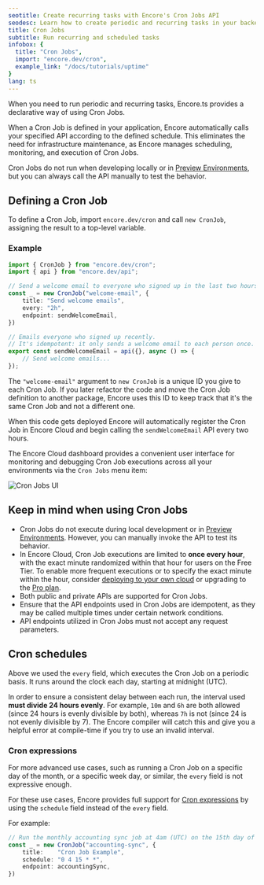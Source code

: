 ```yaml
---
seotitle: Create recurring tasks with Encore's Cron Jobs API
seodesc: Learn how to create periodic and recurring tasks in your backend application using Encore's Cron Jobs API.
title: Cron Jobs
subtitle: Run recurring and scheduled tasks
infobox: {
  title: "Cron Jobs",
  import: "encore.dev/cron",
  example_link: "/docs/tutorials/uptime"
}
lang: ts
---
```


When you need to run periodic and recurring tasks, Encore.ts provides a declarative way of using Cron Jobs.

When a Cron Job is defined in your application, Encore automatically calls your specified API according to the defined schedule. This eliminates the need for infrastructure maintenance, as Encore manages scheduling, monitoring, and execution of Cron Jobs.

<Callout type="info">

Cron Jobs do not run when developing locally or in [Preview Environments](/docs/platform/deploy/preview-environments), but you can always call the API manually to test the behavior.

</Callout>

<GitHubLink
    href="https://github.com/encoredev/examples/tree/main/ts/uptime"
    desc="Uptime Monitoring app that uses a Cron Job to periodically check the uptime of a website."
/>

## Defining a Cron Job

To define a Cron Job, import `encore.dev/cron` and call `new CronJob`, assigning the result to a top-level variable.

### Example

```ts
import { CronJob } from "encore.dev/cron";
import { api } from "encore.dev/api";

// Send a welcome email to everyone who signed up in the last two hours.
const _ = new CronJob("welcome-email", {
	title: "Send welcome emails",
	every: "2h",
	endpoint: sendWelcomeEmail,
})

// Emails everyone who signed up recently.
// It's idempotent: it only sends a welcome email to each person once.
export const sendWelcomeEmail = api({}, async () => {
	// Send welcome emails...
});
```

The `"welcome-email"` argument to `new CronJob` is a unique ID you give to each Cron Job.
If you later refactor the code and move the Cron Job definition to another package,
Encore uses this ID to keep track that it's the same Cron Job and not a different one.

When this code gets deployed Encore will automatically register the Cron Job in Encore Cloud
and begin calling the `sendWelcomeEmail` API every two hours.

The Encore Cloud dashboard provides a convenient user interface for monitoring and debugging
Cron Job executions across all your environments via the `Cron Jobs` menu item:

![Cron Jobs UI](/assets/docs/cron.png)

## Keep in mind when using Cron Jobs

- Cron Jobs do not execute during local development or in [Preview Environments](/docs/platform/deploy/preview-environments). However, you can manually invoke the API to test its behavior.
- In Encore Cloud, Cron Job executions are limited to **once every hour**, with the exact minute randomized within that hour for users on the Free Tier. To enable more frequent executions or to specify the exact minute within the hour, consider [deploying to your own cloud](/docs/platform/infrastructure/own-cloud) or upgrading to the [Pro plan](/pricing).
- Both public and private APIs are supported for Cron Jobs.
- Ensure that the API endpoints used in Cron Jobs are idempotent, as they may be called multiple times under certain network conditions.
- API endpoints utilized in Cron Jobs must not accept any request parameters.

## Cron schedules

Above we used the `every` field, which executes the Cron Job on a periodic basis.
It runs around the clock each day, starting at midnight (UTC).

In order to ensure a consistent delay between each run, the interval used **must divide 24 hours evenly**.
For example, `10m` and `6h` are both allowed (since 24 hours is evenly divisible by both),
whereas `7h` is not (since 24 is not evenly divisible by 7).
The Encore compiler will catch this and give you a helpful error at compile-time if you try to use an invalid interval.

### Cron expressions

For more advanced use cases, such as running a Cron Job on a specific day of the month, or a specific week day, or similar,
the `every` field is not expressive enough.

For these use cases, Encore provides full support for [Cron expressions](https://en.wikipedia.org/wiki/Cron) by using the `schedule` field
instead of the `every` field.

For example:

```ts
// Run the monthly accounting sync job at 4am (UTC) on the 15th day of each month.
const _ = new CronJob("accounting-sync", {
	title:    "Cron Job Example",
	schedule: "0 4 15 * *",
	endpoint: accountingSync,
})
```
